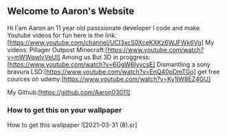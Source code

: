## Welcome to Aaron's Website

Hi I'am Aaron an 11 year old passsionate developer I code and make Youtube videos for fun here is the link: [https://www.youtube.com/channel/UCI3xcS0XceKXKz6WJFWk6Vg]
My videos:
Pillager Outpost Minecraft:[https://www.youtube.com/watch?v=mWWqwlvVeUI]
Among us But 3D in proggress:[https://www.youtube.com/watch?v=6GgW6IyycsE]
Dismantling a sony bravura LSD:[https://www.youtube.com/watch?v=EnQ40pDmTGo]
get free cources on udemy:[https://www.youtube.com/watch?v=Ky1IW8EZ4GU]

My Github:[https://github.com/Aaron03011]


### How to get this on your wallpaper

How to get this wallpaper ![2021-03-31 (8).sr]
